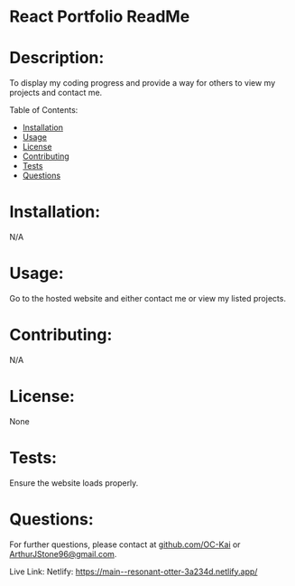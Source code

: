 # React Portfolio ReadMe



# Description:
To display my coding progress and provide a way for others to view my projects and contact me.

Table of Contents:
- [Installation](#installation)
- [Usage](#usage)
- [License](#license)
- [Contributing](#contributing)
- [Tests](#tests)
- [Questions](#questions)

# Installation:
N/A

# Usage:
Go to the hosted website and either contact me or view my listed projects.

# Contributing:
N/A

# License:
None

# Tests:
Ensure the website loads properly.

# Questions:
For further questions, please contact at [github.com/OC-Kai](https://github.com/OC-Kai) or <a href = "mailto:ArthurJStone96@gmail.com">ArthurJStone96@gmail.com</a>.

Live Link: Netlify: https://main--resonant-otter-3a234d.netlify.app/
